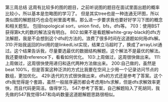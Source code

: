 
第三周总结
这周有比较多的图的题目，之前听说图的题目在面试里面出题的概率比较小，所以基本是忽略图的学习了。
但是其实tree也是一种连通无环图，所以类似图的解题技巧也会在树里面考察。那么进一步要求我也要好好学习下图的概念和相关题型。
包括topological sort，union find，bfs，dfs等。
703：使用BST获得第k大的数的解法没有明白。
802:如果不是看题解white-gray-black的dfs方法解题，我是不会想到这个dfs的方法的。浪费了很多时间在这道题如何用dfs解。
310:开始我返回的list用的是linkedList实现，结果立马超时了，换成了arrayList通过。这个结果告诉我，尽量要选最优的数据结构解题。这个解法不是最优的解法。我还要继续reference下，看看如何优化。
103:上周做过，这周很快做出来。
111:上周做过，这周很快使用递归和迭代两种方法做出来。
200:自己做的，虽然是beat 100%，但是答案这种泛洪的方式比我要在空间上少用一个记录访问节点的数组，更加优化。
429:迭代的方式很快做出来，dfs的方式还是参考了答案。这个dfs我觉得是个套路，虽然一般层序遍历都会考虑用bfs求解，但是dfs求解效率更快，而且代码更简洁。值得学习。
547:参考了答案，自己解题陷入了死胡同，我先做的547我觉得547和岛屿数量这道题解题思路很相似。
